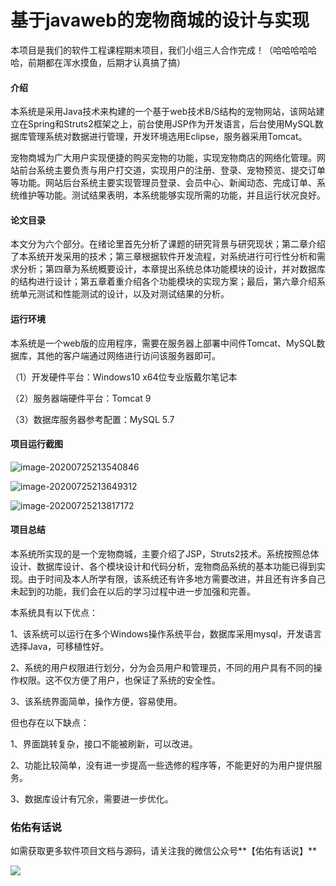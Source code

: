 # 基于javaweb的宠物商城的设计与实现

本项目是我们的软件工程课程期末项目，我们小组三人合作完成！（哈哈哈哈哈哈，前期都在浑水摸鱼，后期才认真搞了搞）

#### 介绍

本系统是采用Java技术来构建的一个基于web技术B/S结构的宠物网站，该网站建立在Spring和Struts2框架之上，前台使用JSP作为开发语言，后台使用MySQL数据库管理系统对数据进行管理，开发环境选用Eclipse，服务器采用Tomcat。

宠物商城为广大用户实现便捷的购买宠物的功能，实现宠物商店的网络化管理。网站前台系统主要负责与用户打交道，实现用户的注册、登录、宠物预览、提交订单等功能。网站后台系统主要实现管理员登录、会员中心、新闻动态、完成订单、系统维护等功能。测试结果表明，本系统能够实现所需的功能，并且运行状况良好。

#### 论文目录
本文分为六个部分。在绪论里首先分析了课题的研究背景与研究现状；第二章介绍了本系统开发采用的技术；第三章根据软件开发流程，对系统进行可行性分析和需求分析；第四章为系统概要设计，本章提出系统总体功能模块的设计，并对数据库的结构进行设计；第五章着重介绍各个功能模块的实现方案；最后，第六章介绍系统单元测试和性能测试的设计，以及对测试结果的分析。


#### 运行环境

本系统是一个web版的应用程序，需要在服务器上部署中间件Tomcat、MySQL数据库，其他的客户端通过网络进行访问该服务器即可。

（1）开发硬件平台：Windows10 x64位专业版戴尔笔记本

（2）服务器端硬件平台：Tomcat 9

（3）数据库服务器参考配置：MySQL 5.7

#### 项目运行截图

![image-20200725213540846](https://gitee.com/YOUYOU-xcu/images/raw/master/mini/dogbaby1.png)

![image-20200725213649312](https://gitee.com/YOUYOU-xcu/images/raw/master/mini/dogbaby2.png)



![image-20200725213817172](https://gitee.com/YOUYOU-xcu/images/raw/master/mini/dogbaby3.png)

#### 项目总结

本系统所实现的是一个宠物商城，主要介绍了JSP，Struts2技术。系统按照总体设计、数据库设计、各个模块设计和代码分析，宠物商品系统的基本功能已得到实现。由于时间及本人所学有限，该系统还有许多地方需要改进，并且还有许多自己未起到的功能，我们会在以后的学习过程中进一步加强和完善。

本系统具有以下优点：

1、该系统可以运行在多个Windows操作系统平台，数据库采用mysql，开发语言选择Java，可移植性好。

2、系统的用户权限进行划分，分为会员用户和管理员，不同的用户具有不同的操作权限。这不仅方便了用户，也保证了系统的安全性。

3、该系统界面简单，操作方便，容易使用。

但也存在以下缺点：

1、界面跳转复杂，接口不能被刷新，可以改进。

2、功能比较简单，没有进一步提高一些选修的程序等，不能更好的为用户提供服务。

3、数据库设计有冗余，需要进一步优化。

### 佑佑有话说

如需获取更多软件项目文档与源码，请关注我的微信公众号**【佑佑有话说】**

![](D:\【文本文档】\typora_images\index-1.png)


